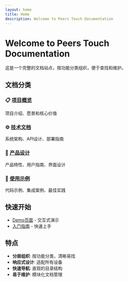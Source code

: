```yaml
---
layout: home
title: Home
description: Welcome to Peers Touch Documentation
---
```


# Welcome to Peers Touch Documentation

这是一个完整的文档站点，按功能分类组织，便于查找和维护。

## 文档分类

### 📋 [项目概览](/docs/overview/)
项目介绍、愿景和核心价值

### ⚙️ [技术文档](/docs/technical/)
系统架构、API设计、部署指南

### 🎨 [产品设计](/docs/product/)
产品特性、用户指南、界面设计

### 🚀 [使用示例](/docs/examples/)
代码示例、集成案例、最佳实践

## 快速开始

- [Demo页面](/demo/) - 交互式演示
- [入门指南](/getting-started/) - 快速上手

## 特点

- **分层组织**: 按功能分类，清晰易找
- **响应式设计**: 适配所有设备
- **快速导航**: 直观的目录结构
- **易于维护**: 模块化文档管理
